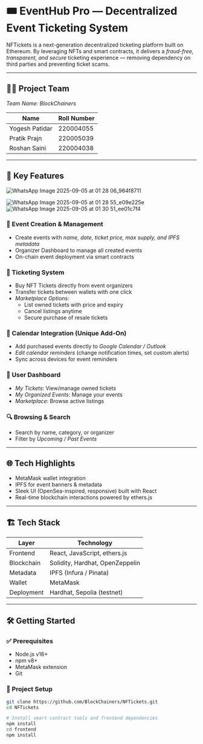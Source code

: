 # 🎟 EventHub Pro — Decentralized Event Ticketing System  

NFTickets is a next-generation decentralized ticketing platform built on Ethereum. By leveraging NFTs and smart contracts, it delivers a *fraud-free, transparent, and secure* ticketing experience — removing dependency on third parties and preventing ticket scams.  

---

## 👨‍💻 Project Team  
*Team Name: BlockChainers*  

| Name           | Roll Number |
|----------------|-------------|
| Yogesh Patidar | 220004055   |
| Pratik Prajn   | 220005039   |
| Roshan Saini   | 220004038   |

---

## 🚀 Key Features  

![WhatsApp Image 2025-09-05 at 01 28 06_964f8711](https://github.com/user-attachments/assets/944d79ae-c47d-4324-b3e4-f7011a92711e)

![WhatsApp Image 2025-09-05 at 01 28 55_e09e225e](https://github.com/user-attachments/assets/209bece9-ce77-430f-aaae-2b917d9c2d57)
![WhatsApp Image 2025-09-05 at 01 30 51_ee01c7f4](https://github.com/user-attachments/assets/50309829-d10b-47de-92e9-8566b9ec2627)

### 🧾 Event Creation & Management  
- Create events with *name, date, ticket price, max supply, and IPFS metadata*  
- Organizer Dashboard to manage all created events  
- On-chain event deployment via smart contracts  

### 🎫 Ticketing System  
- Buy NFT Tickets directly from event organizers  
- Transfer tickets between wallets with one click  
- *Marketplace Options:*  
  - List owned tickets with price and expiry  
  - Cancel listings anytime  
  - Secure purchase of resale tickets  

### 📅 Calendar Integration (Unique Add-On)  
- Add purchased events directly to *Google Calendar / Outlook*  
- *Edit calendar reminders* (change notification times, set custom alerts)  
- Sync across devices for event reminders  

### 👤 User Dashboard  
- *My Tickets*: View/manage owned tickets  
- *My Organized Events*: Manage your events  
- *Marketplace*: Browse active listings  

### 🔍 Browsing & Search  
- Search by name, category, or organizer  
- Filter by *Upcoming / Past Events*  

---

## 🌐 Tech Highlights  
- MetaMask wallet integration  
- IPFS for event banners & metadata  
- Sleek UI (OpenSea-inspired, responsive) built with React  
- Real-time blockchain interactions powered by ethers.js  

---

## 🏗 Tech Stack  

| Layer       | Technology                         |
|-------------|------------------------------------|
| Frontend    | React, JavaScript, ethers.js       |
| Blockchain  | Solidity, Hardhat, OpenZeppelin    |
| Metadata    | IPFS (Infura / Pinata)             |
| Wallet      | MetaMask                           |
| Deployment  | Hardhat, Sepolia (testnet)         |

---

## 🛠 Getting Started  

### ✅ Prerequisites  
- Node.js v16+  
- npm v8+  
- MetaMask extension  
- Git  

### 🔧 Project Setup  
```bash
git clone https://github.com/BlockChainers/NFTickets.git
cd NFTickets

# Install smart contract tools and frontend dependencies
npm install
cd frontend
npm install
